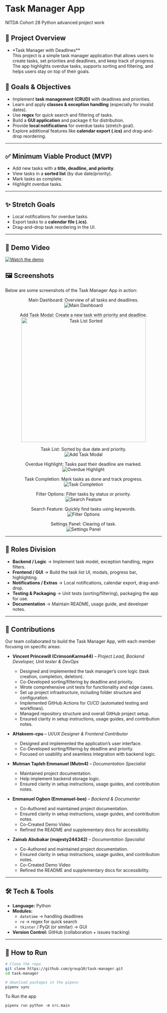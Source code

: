 # Task Manager App

NITDA Cohort 28 Python advanced project work

## 📌 Project Overview

-  \*Task Manager with Deadlines\*\*  
   This project is a simple task manager application that allows users to create tasks, set priorities and deadlines, and keep track of progress. The app highlights overdue tasks, supports sorting and filtering, and helps users stay on top of their goals.

## 🎯 Goals & Objectives

-  Implement **task management (CRUD)** with deadlines and priorities.
-  Learn and apply **classes & exception handling** (especially for invalid dates).
-  Use **regex** for quick search and filtering of tasks.
-  Build a **GUI application** and package it for distribution.
-  Provide **local notifications** for overdue tasks (stretch goal).
-  Explore additional features like **calendar export (.ics)** and drag-and-drop reordering.

---

## ✅ Minimum Viable Product (MVP)

-  Add new tasks with a **title, deadline, and priority**.
-  View tasks in a **sorted list** (by due date/priority).
-  Mark tasks as complete.
-  Highlight overdue tasks.

---

## ✨ Stretch Goals

-  Local notifications for overdue tasks.
-  Export tasks to a **calendar file (.ics)**.
-  Drag-and-drop task reordering in the UI.

---

## 🎥 Demo Video

[![Watch the demo](asserts/img/Screenshot%202025-09-22%20194719.png)](https://drive.google.com/file/d/16dTxjdKkgbYdAXotNevviNOU5ZddS3vu/view?usp=drivesdk)


## 🖼️ Screenshots

Below are some screenshots of the Task Manager App in action:

<p align="center">
  <figure align="center">
    <figcaption align="center">Main Dashboard: Overview of all tasks and deadlines.</figcaption>
    <img src="asserts/img/Screenshot%202025-09-22%20194719.png" alt="Main Dashboard" />
  </figure>
  <figure align="center">
    <figcaption align="center">Add Task Modal: Create a new task with priority and deadline.</figcaption>
    <img src="asserts/img/Screenshot%202025-09-22%20194858.png" alt="Task List Sorted" width="400"/>
  </figure>
  <figure align="center">
    <figcaption align="center">Task List: Sorted by due date and priority.</figcaption>
    <img src="asserts/img/Screenshot%202025-09-22%20194817.png" alt="Add Task Modal" />
  </figure>
  <figure align="center">
    <figcaption align="center">Overdue Highlight: Tasks past their deadline are marked.</figcaption>
    <img src="asserts/img/Screenshot%202025-09-22%20195029.png" alt="Overdue Highlight" />
  </figure>
  <figure align="center">
    <figcaption align="center">Task Completion: Mark tasks as done and track progress.</figcaption>
    <img src="asserts/img/Screenshot%202025-09-22%20195042.png" alt="Task Completion" />
  </figure>
  <figure align="center">
    <figcaption align="center">Filter Options: Filter tasks by status or priority.</figcaption>
    <img src="asserts/img/Screenshot%202025-09-22%20200438.png" alt="Search Feature" />
  </figure>
  <figure align="center">
    <figcaption align="center">Search Feature: Quickly find tasks using keywords.</figcaption>
    <img src="asserts/img/Screenshot%202025-09-22%20200456.png" alt="Filter Options" />
  </figure>
  <figure align="center">
    <figcaption align="center">Settings Panel: Clearing of task.</figcaption>
    <img src="asserts/img/Screenshot%202025-09-22%20200504.png" alt="Settings Panel" />
  </figure>
</p>

---

## 👥 Roles Division

-  **Backend / Logic** → Implement task model, exception handling, regex filters.
-  **Frontend / GUI** → Build the task list UI, modals, progress bar, highlighting.
-  **Notifications / Extras** → Local notifications, calendar export, drag-and-drop.
-  **Testing & Packaging** → Unit tests (sorting/filtering), packaging the app for use.
-  **Documentation** → Maintain README, usage guide, and developer notes.

---

## 👥 Contributions

Our team collaborated to build the Task Manager App, with each member focusing on specific areas:

- **Vincent Princewill (CrimsonKarma44)** – *Project Lead, Backend Developer, Unit tester & DevOps*  
  - Designed and implemented the task manager’s core logic (task creation, completion, deletion).  
  - Co-Developed sorting/filtering by deadline and priority.  
  - Wrote comprehensive unit tests for functionality and edge cases.  
  - Set up project infrastructure, including folder structure and configuration.  
  - Implemented GitHub Actions for CI/CD (automated testing and workflows).  
  - Managed repository structure and overall GitHub project setup.
  - Ensured clarity in setup instructions, usage guides, and contribution notes.

- **AHakeem-cpu** – *UI/UX Designer & Frontend Contributor*  
  - Designed and implemented the application’s user interface.
  - Co-Developed sorting/filtering by deadline and priority.  
  - Focused on usability and seamless integration with backend logic.  

- **Mutman Tapleh Emmanuel (Mutm4)** – *Documentation Specialist*  
  - Maintained project documentation.  
  - Help implement backend storage logic.
  - Ensured clarity in setup instructions, usage guides, and contribution notes.

- **Emmanuel Ogbon (Emmanuel-bee)** – *Backend & Documenter*  
  - Co-Authored and maintained project documentation.  
  - Ensured clarity in setup instructions, usage guides, and contribution notes.
  - Co-Created Demo Video
  - Refined the README and supplementary docs for accessibility.  

- **Zainab Abubakar (majesty244342)** – *Documentation Specialist*  
  - Co-Authored and maintained project documentation.  
  - Ensured clarity in setup instructions, usage guides, and contribution notes.
  - Co-Created Demo Video  
  - Refined the README and supplementary docs for accessibility. 

---

## 🛠️ Tech & Tools

-  **Language:** Python
-  **Modules:**
   -  `datetime` → handling deadlines
   -  `re` → regex for quick search
   -  `tkinter` / PyQt (or similar) → GUI
-  **Version Control:** GitHub (collaboration + issues tracking)

---

## 🚀 How to Run

```bash
# Clone the repo
git clone https://github.com/group10/task-manager.git
cd task-manager

# download packages in the pipenv
pipenv sync
```
To Run the app
```
pipenv run python -m src.main
```
